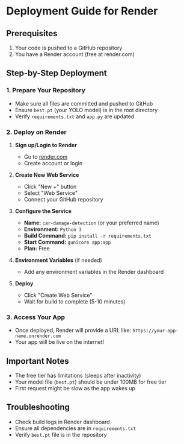 # Deployment Guide for Render

## Prerequisites
1. Your code is pushed to a GitHub repository
2. You have a Render account (free at render.com)

## Step-by-Step Deployment

### 1. Prepare Your Repository
- Make sure all files are committed and pushed to GitHub
- Ensure `best.pt` (your YOLO model) is in the root directory
- Verify `requirements.txt` and `app.py` are updated

### 2. Deploy on Render

1. **Sign up/Login to Render**
   - Go to [render.com](https://render.com)
   - Create account or login

2. **Create New Web Service**
   - Click "New +" button
   - Select "Web Service"
   - Connect your GitHub repository

3. **Configure the Service**
   - **Name:** `car-damage-detection` (or your preferred name)
   - **Environment:** `Python 3`
   - **Build Command:** `pip install -r requirements.txt`
   - **Start Command:** `gunicorn app:app`
   - **Plan:** Free

4. **Environment Variables** (if needed)
   - Add any environment variables in the Render dashboard

5. **Deploy**
   - Click "Create Web Service"
   - Wait for build to complete (5-10 minutes)

### 3. Access Your App
- Once deployed, Render will provide a URL like: `https://your-app-name.onrender.com`
- Your app will be live on the internet!

## Important Notes
- The free tier has limitations (sleeps after inactivity)
- Your model file (`best.pt`) should be under 100MB for free tier
- First request might be slow as the app wakes up

## Troubleshooting
- Check build logs in Render dashboard
- Ensure all dependencies are in `requirements.txt`
- Verify `best.pt` file is in the repository 